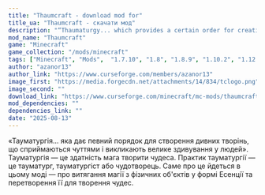 ```yaml
---
title: "Thaumcraft - download mod for"
title_ua: "Thaumcraft - скачати мод"
description: "“Thaumaturgy... which provides a certain order for creating amazing creations that are perceived by the senses and cause great amazement in people.”Thaumaturgy is the ability of a magician to perform miracles."
mod_name: "Thaumcraft"
game: "Minecraft"
game_collection: "/mods/minecraft"
tags: ["Minecraft", "Mods",  "1.7.10", "1.8", "1.8.9", "1.10.2", "1.12.2"]
author: "azanor13"
author_link: "https://www.curseforge.com/members/azanor13"
image_first: "https://media.forgecdn.net/attachments/14/834/tclogo.png"
image_second: ""
download_link: "https://www.curseforge.com/minecraft/mc-mods/thaumcraft/files/all?page=1&pageSize=20"
mod_dependencies: ""
dependencies_link: ""
date: "2025-08-13"
---
```


«Тауматургія... яка дає певний порядок для створення дивних творінь, що сприймаються чуттями і викликають велике здивування у людей».
Тауматургія — це здатність мага творити чудеса. Практик тауматургії — це тауматург, тауматургіст або чудотворець.
Саме про це йдеться в цьому моді — про витягання магії з фізичних об'єктів у формі Есенції та перетворення її для творення чудес.